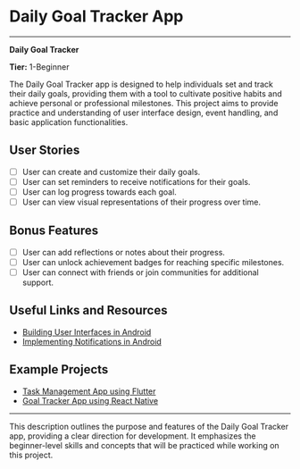 # Daily Goal Tracker App


---

**Daily Goal Tracker**

**Tier:** 1-Beginner

The Daily Goal Tracker app is designed to help individuals set and track their daily goals, providing them with a tool to cultivate positive habits and achieve personal or professional milestones. This project aims to provide practice and understanding of user interface design, event handling, and basic application functionalities.

## User Stories

- [ ] User can create and customize their daily goals.
- [ ] User can set reminders to receive notifications for their goals.
- [ ] User can log progress towards each goal.
- [ ] User can view visual representations of their progress over time.

## Bonus Features

- [ ] User can add reflections or notes about their progress.
- [ ] User can unlock achievement badges for reaching specific milestones.
- [ ] User can connect with friends or join communities for additional support.

## Useful Links and Resources

- [Building User Interfaces in Android](https://developer.android.com/guide/topics/ui)
- [Implementing Notifications in Android](https://developer.android.com/training/notify-user/build)

## Example Projects

- [Task Management App using Flutter](https://github.com/aaronoe/To-Do-App)
- [Goal Tracker App using React Native](https://github.com/abdul-moqueet/Goal-Tracker)

---

This description outlines the purpose and features of the Daily Goal Tracker app, providing a clear direction for development. It emphasizes the beginner-level skills and concepts that will be practiced while working on this project.